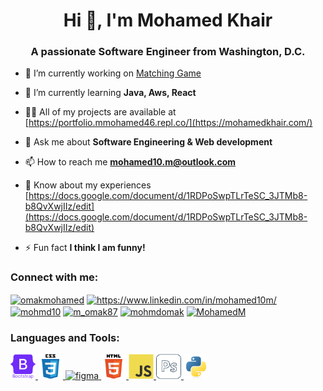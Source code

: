 <h1 align="center">Hi 👋, I'm Mohamed Khair</h1>
<h3 align="center">A passionate Software Engineer from Washington, D.C.</h3>

- 🔭 I’m currently working on [Matching Game](https://final-project-match-game-mmohamed46.web-dev-summer-22.repl.co/)

- 🌱 I’m currently learning **Java, Aws, React**

- 👨‍💻 All of my projects are available at [https://portfolio.mmohamed46.repl.co/](https://mohamedkhair.com/)

- 💬 Ask me about **Software Engineering & Web development**

- 📫 How to reach me **mohamed10.m@outlook.com**

- 📄 Know about my experiences [https://docs.google.com/document/d/1RDPoSwpTLrTeSC_3JTMb8-b8QvXwjIIz/edit](https://docs.google.com/document/d/1RDPoSwpTLrTeSC_3JTMb8-b8QvXwjIIz/edit)

- ⚡ Fun fact **I think I am funny!**

<h3 align="left">Connect with me:</h3>
<p align="left">
<a href="https://twitter.com/omakmohamed" target="blank"><img align="center" src="https://raw.githubusercontent.com/rahuldkjain/github-profile-readme-generator/master/src/images/icons/Social/twitter.svg" alt="omakmohamed" height="30" width="40" /></a>
<a href="https://www.linkedin.com/in/mohamed10m/" target="blank"><img align="center" src="https://raw.githubusercontent.com/rahuldkjain/github-profile-readme-generator/master/src/images/icons/Social/linked-in-alt.svg" alt="https://www.linkedin.com/in/mohamed10m/" height="30" width="40" /></a>
<a href="https://stackoverflow.com/users/mohmd10" target="blank"><img align="center" src="https://raw.githubusercontent.com/rahuldkjain/github-profile-readme-generator/master/src/images/icons/Social/stack-overflow.svg" alt="mohmd10" height="30" width="40" /></a>
<a href="https://instagram.com/m_omak87" target="blank"><img align="center" src="https://raw.githubusercontent.com/rahuldkjain/github-profile-readme-generator/master/src/images/icons/Social/instagram.svg" alt="m_omak87" height="30" width="40" /></a>
<a href="https://www.leetcode.com/mohmdomak" target="blank"><img align="center" src="https://raw.githubusercontent.com/rahuldkjain/github-profile-readme-generator/master/src/images/icons/Social/leet-code.svg" alt="mohmdomak" height="30" width="40" /></a>
<a href="https://discord.gg/MohamedM" target="blank"><img align="center" src="https://raw.githubusercontent.com/rahuldkjain/github-profile-readme-generator/master/src/images/icons/Social/discord.svg" alt="MohamedM" height="30" width="40" /></a>
</p>

<h3 align="left">Languages and Tools:</h3>
<p align="left"> <a href="https://getbootstrap.com" target="_blank" rel="noreferrer"> <img src="https://raw.githubusercontent.com/devicons/devicon/master/icons/bootstrap/bootstrap-plain-wordmark.svg" alt="bootstrap" width="40" height="40"/> </a> <a href="https://www.w3schools.com/css/" target="_blank" rel="noreferrer"> <img src="https://raw.githubusercontent.com/devicons/devicon/master/icons/css3/css3-original-wordmark.svg" alt="css3" width="40" height="40"/> </a> <a href="https://www.figma.com/" target="_blank" rel="noreferrer"> <img src="https://www.vectorlogo.zone/logos/figma/figma-icon.svg" alt="figma" width="40" height="40"/> </a> <a href="https://www.w3.org/html/" target="_blank" rel="noreferrer"> <img src="https://raw.githubusercontent.com/devicons/devicon/master/icons/html5/html5-original-wordmark.svg" alt="html5" width="40" height="40"/> </a> <a href="https://developer.mozilla.org/en-US/docs/Web/JavaScript" target="_blank" rel="noreferrer"> <img src="https://raw.githubusercontent.com/devicons/devicon/master/icons/javascript/javascript-original.svg" alt="javascript" width="40" height="40"/> </a> <a href="https://www.photoshop.com/en" target="_blank" rel="noreferrer"> <img src="https://raw.githubusercontent.com/devicons/devicon/master/icons/photoshop/photoshop-line.svg" alt="photoshop" width="40" height="40"/> </a> <a href="https://www.python.org" target="_blank" rel="noreferrer"> <img src="https://raw.githubusercontent.com/devicons/devicon/master/icons/python/python-original.svg" alt="python" width="40" height="40"/> </a> </p>
